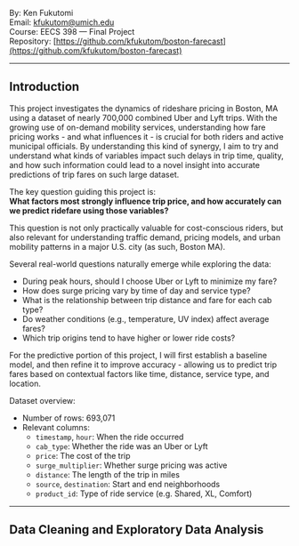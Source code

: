 By: Ken Fukutomi  
Email: [kfukutom@umich.edu](mailto:kfukutom@umich.edu)  
Course: EECS 398 — Final Project  
Repository: [https://github.com/kfukutom/boston-farecast](https://github.com/kfukutom/boston-farecast) 

---

## Introduction 

This project investigates the dynamics of rideshare pricing in Boston, MA using a dataset of nearly 700,000 combined Uber and Lyft trips. With the growing use of on-demand mobility services, understanding how fare pricing works - and what influences it - is crucial for both riders and active municipal officials. By understanding this kind of synergy, I aim to try and understand what kinds of variables impact such delays in trip time, quality, and how such information could lead to a novel insight into accurate predictions of trip fares on such large dataset.

The key question guiding this project is:  
**What factors most strongly influence trip price, and how accurately can we predict ridefare using those variables?**

This question is not only practically valuable for cost-conscious riders, but also relevant for understanding traffic demand, pricing models, and urban mobility patterns in a major U.S. city (as such, Boston MA).

Several real-world questions naturally emerge while exploring the data:

- During peak hours, should I choose Uber or Lyft to minimize my fare?  
- How does surge pricing vary by time of day and service type?  
- What is the relationship between trip distance and fare for each cab type?  
- Do weather conditions (e.g., temperature, UV index) affect average fares?  
- Which trip origins tend to have higher or lower ride costs?  

For the predictive portion of this project, I will first establish a baseline model, and then refine it to improve accuracy - allowing us to predict trip fares based on contextual factors like time, distance, service type, and location.

Dataset overview:  
- Number of rows: 693,071  
- Relevant columns:
  - `timestamp`, `hour`: When the ride occurred  
  - `cab_type`: Whether the ride was an Uber or Lyft  
  - `price`: The cost of the trip  
  - `surge_multiplier`: Whether surge pricing was active  
  - `distance`: The length of the trip in miles  
  - `source`, `destination`: Start and end neighborhoods  
  - `product_id`: Type of ride service (e.g. Shared, XL, Comfort)
  
---

## Data Cleaning and Exploratory Data Analysis 
